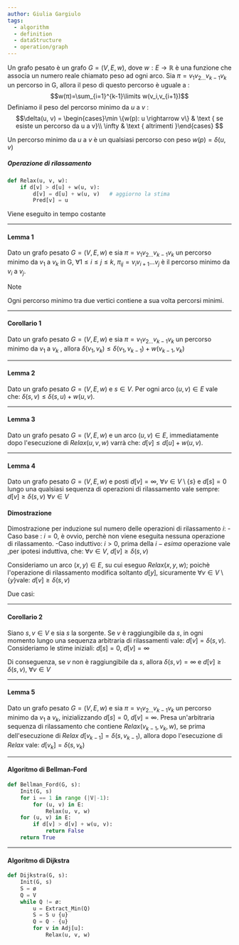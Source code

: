 ```yaml
---
author: Giulia Gargiulo
tags:
  - algorithm
  - definition
  - dataStructure
  - operation/graph
---
```

Un grafo pesato è un grafo $G =(V, E, w)$, dove  $w: E\rightarrow \mathbb{R}$ è una funzione che associa un numero reale chiamato peso ad ogni arco.
Sia $π=v_1v_{2\dots}v_{k-1}v_k$ un percorso in G, allora il peso di questo percorso è uguale a : $$w(π)=\sum_{i=1}^{k-1}\limits w(v_i,v_{i+1})$$
Definiamo il peso del percorso minimo da $u$  a $v$ : 
$$\delta(u, v) = \begin{cases}\min \{w(p): u \rightarrow v\} & \text { se esiste un percorso da u a v}\\ \infty & \text { altrimenti }\end{cases} $$

Un percorso minimo da $u$ a $v$ è un qualsiasi percorso con peso $w(p)=\delta(u, v)$

##### Operazione di rilassamento

```python
def Relax(u, v, w):
	if d[v] > d[u] + w(u, v):
		d[v] = d[u] + w(u, v)   # aggiorno la stima
		Pred[v] = u
```

Viene eseguito in tempo costante

---
#### Lemma 1
Dato un grafo pesato $G =(V, E, w)$ e sia  $π=v_1v_{2\dots}v_{k-1}v_k$ un percorso minimo da $v_1$ a $v_k$ in G, $\forall 1 \leq i  \leq j  \leq k$,  $π_{ij} =v_iv_{i+1}\dots v_j$ è il percorso minimo da $v_i$ a $v_j$.

>[!note] 
> Ogni percorso minimo tra due vertici contiene a sua volta percorsi minimi.

---
#### Corollario 1
Dato un grafo pesato $G =(V, E, w)$ e sia  $π=v_1v_{2\dots}v_{k-1}v_k$ un percorso minimo da $v_1$ a $v_k$ , allora  $\delta(v_1, v_k)\leq\delta(v_1, v_{k-1})+w(v_{k-1}, v_k)$


---
#### Lemma 2
Dato un grafo pesato $G =(V, E, w)$ e $s \in V$. Per ogni arco $(u, v)\in E$ vale che:
$\delta(s, v)\leq\delta(s, u)+w(u, v)$.

---
#### Lemma 3
Dato un grafo pesato $G =(V, E, w)$ e  un arco $(u, v) \in E$, immediatamente dopo l'esecuzione di $Relax(u, v, w)$ varrà che: $d[v]\leq d[u]+ w(u, v)$.

---
#### Lemma 4
Dato un grafo pesato $G =(V, E, w)$ e posti $d[v]= \infty$,  $\forall v \in V \setminus \{s\}$ e $d[s] = 0$ lungo una qualsiasi sequenza di operazioni di rilassamento vale sempre: $d[v]\geq \delta(s, v)$  $\forall v \in V$

#### Dimostrazione
Dimostrazione per induzione sul numero delle operazioni di rilassamento $i$:
-Caso base : $i =0$, è ovvio, perchè non viene eseguita nessuna operazione di rilassamento.
-Caso induttivo: $i >0$, prima della $i-esima$ operazione vale ,per ipotesi induttiva, che: $\forall v \in V, \ d[v]\geq\delta(s, v)$

Consideriamo un arco $(x, y)\in E$, su cui eseguo $Relax(x, y, w)$; poichè l'operazione di rilassamento modifica soltanto $d[y]$, sicuramente $\forall v \in V \setminus\{y\}$vale: $d[v]\geq\delta(s, v)$

Due casi:

---
#### Corollario 2
Siano $s,v \in V$ e sia $s$ la sorgente. Se $v$ è raggiungibile da $s$, in ogni momento lungo una sequenza arbitraria di rilassamenti vale: $d[v]=\delta(s, v)$.
Consideriamo le stime iniziali: $d[s]=0,\ d[v]=\infty$

Di conseguenza, se $v$ non è raggiungibile da $s$, allora $\delta(s, v)=\infty$ e $d[v]\geq\delta(s, v),\ \forall v \in V$

---
#### Lemma 5
Dato un grafo pesato $G =(V, E, w)$ e sia $π=v_1v_{2\dots}v_{k-1}v_k$ un percorso minimo da $v_1$ a $v_k$, inizializzando $d[s]= 0,\ d[v]=\infty$. Presa un'arbitraria sequenza di rilassamento che contiene $Relax(v_{k-1},v_k,w)$, se prima dell'esecuzione di $Relax$ $d[v_{k-1}]=\delta(s, v_{k-1})$, allora dopo l'esecuzione di $Relax$ vale: $d[v_k]=\delta(s, v_k)$

---
#### Algoritmo di Bellman-Ford
```python
def Bellman_Ford(G, s):
	Init(G, s)
	for i == 1 in range (|V|-1):
		for (u, v) in E:
			Relax(u, v, w)
	for (u, v) in E:
		if d[v] > d[v] + w(u, v):
			return False
	return True
```
---
#### Algoritmo di Dijkstra
```python
def Dijkstra(G, s):
	Init(G, s)
	S = ø
	Q = V 
	while Q != ø:
		u = Extract_Min(Q)
		S = S ∪ {u}
		Q = Q - {u}
		for v in Adj[u]:
			Relax(u, v, w)
```

